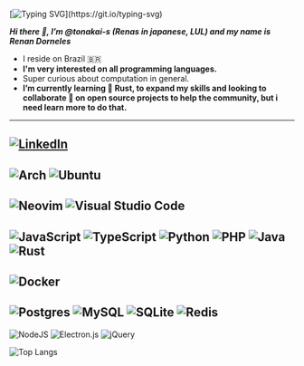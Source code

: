 [![Typing SVG](https://readme-typing-svg.herokuapp.com/?lines=Hello+World!)](https://git.io/typing-svg)


  **_Hi there 👋, I’m @tonakai-s (Renas in japanese, LUL) and my name is Renan Dorneles_**

  - I reside on Brazil 🇧🇷
  - **I'm very interested on all programming languages.**
  - Super curious about computation in general.
  - **I’m currently learning 🌱 Rust, to expand my skills and 
  looking to collaborate 💞️ on open source projects to help the community, but i need learn more to do that.**
  ---
  [![LinkedIn](https://img.shields.io/badge/LinkedIn-0077B5?style=for-the-badge&logo=linkedin&logoColor=white)](https://www.linkedin.com/in/renan-dorneles-schuquel-76810a179/)
  ---
  ![Arch](https://img.shields.io/badge/Arch%20Linux-1793D1?logo=arch-linux&logoColor=fff&style=for-the-badge)
  ![Ubuntu](https://img.shields.io/badge/Ubuntu-E95420?style=for-the-badge&logo=ubuntu&logoColor=white)
  ---
  ![Neovim](https://img.shields.io/badge/NeoVim-%2357A143.svg?&style=for-the-badge&logo=neovim&logoColor=white)
  ![Visual Studio Code](https://img.shields.io/badge/Visual%20Studio%20Code-0078d7.svg?style=for-the-badge&logo=visual-studio-code&logoColor=white)
  ---
  ![JavaScript](https://img.shields.io/badge/javascript-%23323330.svg?style=for-the-badge&logo=javascript&logoColor=%23F7DF1E)
  ![TypeScript](https://img.shields.io/badge/typescript-%23007ACC.svg?style=for-the-badge&logo=typescript&logoColor=white)
  ![Python](https://img.shields.io/badge/python-3670A0?style=for-the-badge&logo=python&logoColor=ffdd54)
  ![PHP](https://img.shields.io/badge/php-%23777BB4.svg?style=for-the-badge&logo=php&logoColor=white)
  ![Java](https://img.shields.io/badge/java-%23ED8B00.svg?style=for-the-badge&logo=java&logoColor=white)
  ![Rust](https://img.shields.io/badge/rust-%23000000.svg?style=for-the-badge&logo=rust&logoColor=white)
  ---
  ![Docker](https://img.shields.io/badge/docker-%230db7ed.svg?style=for-the-badge&logo=docker&logoColor=white)
  ---
  ![Postgres](https://img.shields.io/badge/postgres-%23316192.svg?style=for-the-badge&logo=postgresql&logoColor=white)
  ![MySQL](https://img.shields.io/badge/mysql-%2300f.svg?style=for-the-badge&logo=mysql&logoColor=white)
  ![SQLite](https://img.shields.io/badge/sqlite-%2307405e.svg?style=for-the-badge&logo=sqlite&logoColor=white)
  ![Redis](https://img.shields.io/badge/redis-%23DD0031.svg?style=for-the-badge&logo=redis&logoColor=white)
  ---
  ![NodeJS](https://img.shields.io/badge/node.js-6DA55F?style=for-the-badge&logo=node.js&logoColor=white)
  ![Electron.js](https://img.shields.io/badge/Electron-191970?style=for-the-badge&logo=Electron&logoColor=white)
  ![jQuery](https://img.shields.io/badge/jquery-%230769AD.svg?style=for-the-badge&logo=jquery&logoColor=white)
  

![Top Langs](https://github-readme-stats.vercel.app/api/top-langs/?username=tonakai-s&theme=tokyonight&hide=html,css,ejs,powershell)
